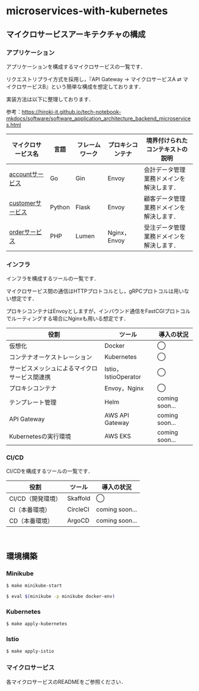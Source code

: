 # microservices-with-kubernetes

## マイクロサービスアーキテクチャの構成

### アプリケーション

アプリケーションを構成するマイクロサービスの一覧です．

リクエストリプライ方式を採用し，『API Gateway → マイクロサービスA ⇄ マイクロサービスB』という簡単な構成を想定しております．

実装方法は以下に整理しております．

参考：https://hiroki-it.github.io/tech-notebook-mkdocs/software/software_application_architecture_backend_microservices.html


| マイクロサービス名                                          | 言語   | フレームワーク | プロキシコンテナ     | 境界付けられたコンテキストの説明                             |
| ------------------------------------------------------------ | ------ | -------------- | -------------------- | -------------------------------------- |
| [accountサービス](https://github.com/hiroki-it/microservices-with-kubernetes/tree/main/src/account) | Go     | Gin            | Envoy | 会計データ管理業務ドメインを解決します．             |
| [customerサービス](https://github.com/hiroki-it/microservices-with-kubernetes/tree/main/src/customer) | Python    | Flask          | Envoy                | 顧客データ管理業務ドメインを解決します．                 |
| [orderサービス](https://github.com/hiroki-it/microservices-with-kubernetes/tree/main/src/order) | PHP    | Lumen          | Nginx，Envoy                | 受注データ管理業務ドメインを解決します．                 |

### インフラ

インフラを構成するツールの一覧です．

マイクロサービス間の通信はHTTPプロトコルとし，gRPCプロトコルは用いない想定です．

プロキシコンテナはEnvoyとしますが，インバウンド通信をFastCGIプロトコルでルーティングする場合にNginxも用いる想定です．

| 役割                         | ツール               | 導入の状況      |
| ---------------------------- | -------------------- | --------------- |
| 仮想化              | Docker             | ◯               |
| コンテナオーケストレーション              | Kubernetes             | ◯               |
| サービスメッシュによるマイクロサービス間連携 | Istio，IstioOperator | ◯               |
| プロキシコンテナ | Envoy，Nginx | ◯               |
| テンプレート管理             | Helm                 | coming soon... |
| API Gateway                  | AWS API Gateway      | coming soon... |
| Kubernetesの実行環境                         | AWS EKS               | coming soon... |

### CI/CD

CI/CDを構成するツールの一覧です．

| 役割                         | ツール               | 導入の状況      |
| ---------------------------- | -------------------- | --------------- |
| CI/CD（開発環境）              | Skaffold             | ◯               |
| CI（本番環境）                           | CircleCI               | coming soon... |
| CD（本番環境）                      | ArgoCD               | coming soon... |

<br>

## 環境構築

### Minikube

```bash
$ make minikube-start

$ eval $(minikube -p minikube docker-env)
```

### Kubernetes

```bash
$ make apply-kubernetes
```

### Istio

```bash
$ make apply-istio
```

### マイクロサービス

各マイクロサービスのREADMEをご参照ください．
